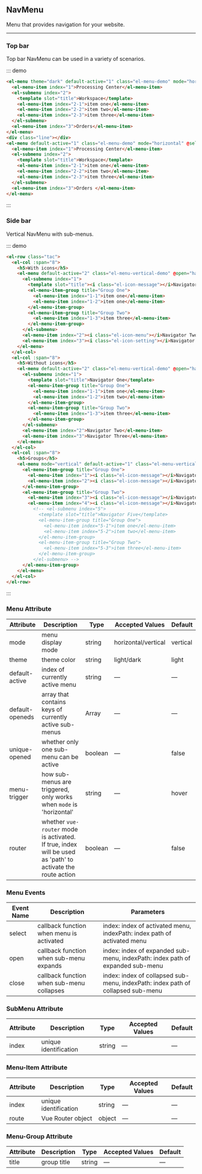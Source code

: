 <style>
  .demo-box.demo-menu {
    .el-menu-demo {
      padding-left: 55px;
    }
    .el-menu-vertical-demo {
      width: 200px;
      min-height: 400px;
    }
    .line {
      height: 1px;
      background-color: #e0e6ed;
      margin: 35px -24px;
    }
    h5 {
      font-size: 14px;
      color: #8492a6;
      margin-top: 10px;
    }
    .tac {
      text-align: center;

      .el-menu-vertical-demo {
        display: inline-block;
        text-align: left;
      }
    }
  }
</style>

<script>
  export default {
    methods: {
      handleopen(key, keyPath) {
        console.log(key, keyPath);
      },
      handleclose(key, keyPath) {
        console.log(key, keyPath);
      },
      handleselect(key, keyPath) {
        console.log(key, keyPath);
      }
    }
  }
</script>

## NavMenu

Menu that provides navigation for your website.

---

### Top bar

Top bar NavMenu can be used in a variety of scenarios.

::: demo
```html
<el-menu theme="dark" default-active="1" class="el-menu-demo" mode="horizontal" @select="handleselect">
  <el-menu-item index="1">Processing Center</el-menu-item>
  <el-submenu index="2">
    <template slot="title">Workspace</template>
    <el-menu-item index="2-1">item one</el-menu-item>
    <el-menu-item index="2-2">item two</el-menu-item>
    <el-menu-item index="2-3">item three</el-menu-item>
  </el-submenu>
  <el-menu-item index="3">Orders</el-menu-item>
</el-menu>
<div class="line"></div>
<el-menu default-active="1" class="el-menu-demo" mode="horizontal" @select="handleselect">
  <el-menu-item index="1">Processing Center</el-menu-item>
  <el-submenu index="2">
    <template slot="title">Workspace</template>
    <el-menu-item index="2-1">item one</el-menu-item>
    <el-menu-item index="2-2">item two</el-menu-item>
    <el-menu-item index="2-3">item three</el-menu-item>
  </el-submenu>
  <el-menu-item index="3">Orders </el-menu-item>
</el-menu>
```

:::

### Side bar

Vertical NavMenu with sub-menus.

::: demo
```html
<el-row class="tac">
  <el-col :span="8">
    <h5>With icons</h5>
    <el-menu default-active="2" class="el-menu-vertical-demo" @open="handleopen" @close="handleclose">
      <el-submenu index="1">
        <template slot="title"><i class="el-icon-message"></i>Navigator One</template>
        <el-menu-item-group title="Group One">
          <el-menu-item index="1-1">item one</el-menu-item>
          <el-menu-item index="1-2">item one</el-menu-item>
        </el-menu-item-group>
        <el-menu-item-group title="Group Two">
          <el-menu-item index="1-3">item three</el-menu-item>
        </el-menu-item-group>
      </el-submenu>
      <el-menu-item index="2"><i class="el-icon-menu"></i>Navigator Two</el-menu-item>
      <el-menu-item index="3"><i class="el-icon-setting"></i>Navigator Three</el-menu-item>
    </el-menu>
  </el-col>
  <el-col :span="8">
    <h5>Without icons</h5>
    <el-menu default-active="2" class="el-menu-vertical-demo" @open="handleopen" @close="handleclose" theme="dark">
      <el-submenu index="1">
        <template slot="title">Navigator One</template>
        <el-menu-item-group title="Group One">
          <el-menu-item index="1-1">item one</el-menu-item>
          <el-menu-item index="1-2">item two</el-menu-item>
        </el-menu-item-group>
        <el-menu-item-group title="Group Two">
          <el-menu-item index="1-3">item three</el-menu-item>
        </el-menu-item-group>
      </el-submenu>
      <el-menu-item index="2">Navigator Two</el-menu-item>
      <el-menu-item index="3">Navigator Three</el-menu-item>
    </el-menu>
  </el-col>
  <el-col :span="8">
    <h5>Groups</h5>
    <el-menu mode="vertical" default-active="1" class="el-menu-vertical-demo">
      <el-menu-item-group title="Group One">
        <el-menu-item index="1"><i class="el-icon-message"></i>Navigator One</el-menu-item>
        <el-menu-item index="2"><i class="el-icon-message"></i>Navigator Two</el-menu-item>
      </el-menu-item-group>
      <el-menu-item-group title="Group Two">
        <el-menu-item index="3"><i class="el-icon-message"></i>Navigator Three</el-menu-item>
        <el-menu-item index="4"><i class="el-icon-message"></i>Navigator Four</el-menu-item>
          <!-- <el-submenu index="5">
            <template slot="title">Navigator Five</template>
            <el-menu-item-group title="Group One">
              <el-menu-item index="5-1">item one</el-menu-item>
              <el-menu-item index="5-2">item two</el-menu-item>
            </el-menu-item-group>
            <el-menu-item-group title="Group Two">
              <el-menu-item index="5-3">item three</el-menu-item>
            </el-menu-item-group>
          </el-submenu> -->
      </el-menu-item-group>
    </el-menu>
  </el-col>
</el-row>
```
:::

### Menu Attribute
| Attribute      | Description          | Type      | Accepted Values       | Default  |
|---------- |-------- |---------- |-------------  |-------- |
| mode     | menu display mode   | string  |   horizontal/vertical   | vertical |
| theme     | theme color   | string    | light/dark | light |
| default-active | index of currently active menu | string    | — | — |
| default-openeds | array that contains keys of currently active sub-menus  | Array    | — | — |
| unique-opened  |  whether only one sub-menu can be active  | boolean   | — | false   |
| menu-trigger | how sub-menus are triggered, only works when `mode` is 'horizontal' | string    | — | hover |
| router  | whether `vue-router` mode is activated. If true, index will be used as 'path' to activate the route action | boolean   | — | false   |


### Menu Events
| Event Name | Description | Parameters |
|---------- |-------- |---------- |
| select  | callback function when menu is activated | index: index of activated menu, indexPath: index path of activated menu  |
| open  | callback function when sub-menu expands | index: index of expanded sub-menu, indexPath: index path of expanded sub-menu |
| close  | callback function when sub-menu collapses | index: index of collapsed sub-menu, indexPath: index path of collapsed sub-menu |

### SubMenu Attribute
| Attribute      | Description          | Type      | Accepted Values       | Default  |
|---------- |-------- |---------- |-------------  |-------- |
| index     | unique identification   | string  | — | — |

### Menu-Item Attribute
| Attribute      | Description          | Type      | Accepted Values       | Default  |
|---------- |-------- |---------- |-------------  |-------- |
| index     | unique identification   | string  | — | — |
| route     | Vue Router object   | object | — | — |

### Menu-Group Attribute
| Attribute      | Description          | Type      | Accepted Values       | Default  |
|---------- |-------- |---------- |-------------  |-------- |
| title     | group title   | string  | — | — |







